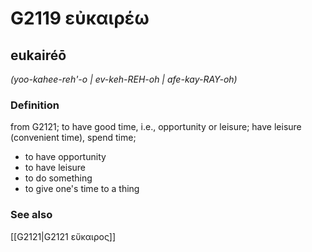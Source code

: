 # G2119 εὐκαιρέω

## eukairéō

_(yoo-kahee-reh'-o | ev-keh-REH-oh | afe-kay-RAY-oh)_

### Definition

from G2121; to have good time, i.e., opportunity or leisure; have leisure (convenient time), spend time; 

- to have opportunity
- to have leisure
- to do something
- to give one's time to a thing

### See also

[[G2121|G2121 εὔκαιρος]]
